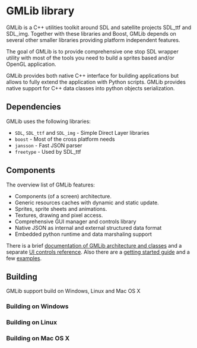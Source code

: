 # GMLib library

GMLib is a C++ utilities toolkit around SDL and satellite projects 
SDL_ttf and SDL_img. Together with these libraries and Boost, GMLib depends on
several other smaller libraries providing platform independent features.

The goal of GMLib is to provide comprehensive one stop SDL wrapper utility
with most of the tools you need to build a sprites based and/or OpenGL application.

GMLib provides both native C++ interface for building applications but
allows to fully extend the application with Python scripts. GMLib provides
native support for C++ data classes into python objects serialization.

## Dependencies

GMLib uses the following libraries:

* `SDL`, `SDL_ttf` and `SDL_img` - Simple Direct Layer libraries
* `boost` - Most of the cross platform needs
* `jansson` - Fast JSON parser
* `freetype` - Used by SDL_ttf

## Components

The overview list of GMLib features:
* Components (of a screen) architecture.
* Generic resources caches with dynamic and static update.
* Sprites, sprite sheets and animations.
* Textures, drawing and pixel access.
* Comprehensive GUI manager and controls library
* Native JSON as internal and external structured data format
* Embedded python runtime and data marshaling support

There is a brief [documentation of GMLib architecture and classes](https://github.com/stan1y/gmlib/blob/master/Documentation.md) and a separate [UI controls reference](https://github.com/stan1y/gmlib/blob/master/GMUI_Reference.md). Also there are a [getting started guide](/) and a few [examples](/).

## Building

GMLib support build on Windows, Linux and Mac OS X

### Building on Windows

### Building on Linux

### Building on Mac OS X